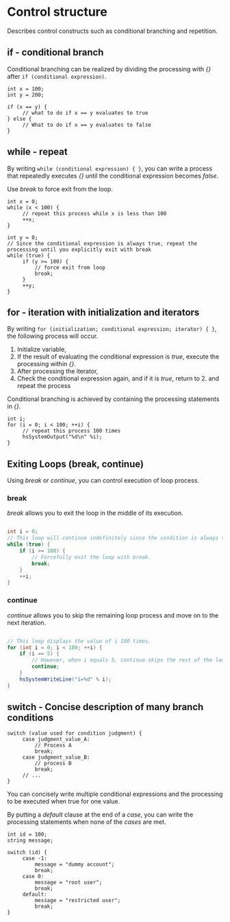 
# Control structure

Describes control constructs such as conditional branching and repetition.

## if - conditional branch
Conditional branching can be realized by dividing the processing with *{}* after `if (conditional expression)`.

```
int x = 100;
int y = 200;

if (x == y) {
     // what to do if x == y evaluates to true
} else {
     // What to do if x == y evaluates to false
}
```

## while - repeat
By writing `while (conditional expression) { }`, you can write a process that repeatedly executes *{}* until the conditional expression becomes *false*.

Use *break* to force exit from the loop.

```
int x = 0;
while (x < 100) {
     // repeat this process while x is less than 100
     ++x;
}

int y = 0;
// Since the conditional expression is always true, repeat the processing until you explicitly exit with break
while (true) {
     if (y >= 100) {
         // force exit from loop
         break;
     }
     ++y;
}
```

## for - iteration with initialization and iterators
By writing `for (initialization; conditional expression; iterator) { }`, the following process will occur.

1. Initialize variable,
2. If the result of evaluating the conditional expression is *true*, execute the processing within *{}*.
3. After processing the iterator,
4. Check the conditional expression again, and if it is *true*, return to 2. and repeat the process

Conditional branching is achieved by containing the processing statements in *{}*.

```
int i;
for (i = 0; i < 100; ++i) {
     // repeat this process 100 times
     hsSystemOutput("%d\n" %i);
}
```

## Exiting Loops (break, continue)

Using *break* or *continue*, you can control execution of loop process.

### break

*break* allows you to exit the loop in the middle of its execution.

```csharp

int i = 0;
// This loop will continue indefinitely since the condition is always true, unless explicitly exited with break.
while (true) {
    if (i >= 100) {
        // Forcefully exit the loop with break.
        break;
    }
    ++i;
}

```

### continue

*continue* allows you to skip the remaining loop process and move on to the next iteration.

```csharp

// This loop displays the value of i 100 times.
for (int i = 0; i < 100; ++i) {
    if (i == 5) {
        // However, when i equals 5, continue skips the rest of the loop, so nothing is displayed.
        continue;
    }
    hsSystemWriteLine("i=%d" % i);
}

```

## switch - Concise description of many branch conditions
```
switch (value used for condition judgment) {
     case judgment_value_A:
         // Process A
         break;
     case judgment_value_B:
         // process B
         break;
     // ...
}
```

You can concisely write multiple conditional expressions and the processing to be executed when true for one value.

By putting a *default* clause at the end of a *case*, you can write the processing statements when none of the *cases* are met.

```
int id = 100;
string message;

switch (id) {
     case -1:
         message = "dummy account";
         break;
     case 0:
         message = "root user";
         break;
     default:
         message = "restricted user";
         break;
}
```